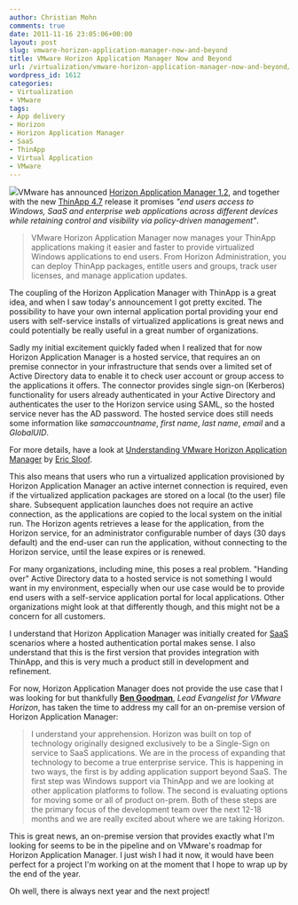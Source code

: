```yaml
---
author: Christian Mohn
comments: true
date: 2011-11-16 23:05:06+00:00
layout: post
slug: vmware-horizon-application-manager-now-and-beyond
title: VMware Horizon Application Manager Now and Beyond
url: /virtualization/vmware-horizon-application-manager-now-and-beyond/
wordpress_id: 1612
categories:
- Virtualization
- VMware
tags:
- App delivery
- Horizon
- Horizon Application Manager
- SaaS
- ThinApp
- Virtual Application
- VMware
---
```


![](/img/VMware-Horizon-Application-Manager-1.21.png)VMware has announced [Horizon Application Manager 1.2](http://www.vmware.com/products/desktop_virtualization/horizon/), and together with the new [ThinApp 4.7](http://blogs.vmware.com/thinapp/2011/11/vmware-thinapp-47-whats-new.html) release it promises _"end users access to Windows, SaaS and enterprise web applications across different devices while retaining control and visibility via policy-driven management"_.



<blockquote>VMware Horizon Application Manager now manages your ThinApp applications making it easier and faster to provide virtualized Windows applications to end users. From Horizon Administration, you can deploy ThinApp packages, entitle users and groups, track user licenses, and manage application updates.</blockquote>



The coupling of the Horizon Application Manager with ThinApp is a great idea, and when I saw today's announcement I got pretty excited. The possibility to have your own internal application portal providing your end users with self-service installs of virtualized applications is great news and could potentially be really useful in a great number of organizations.

Sadly my initial excitement quickly faded when I realized that for now Horizon Application Manager is a hosted service, that requires an on premise connector in your infrastructure that sends over a limited set of Active Directory data to enable it to check user account or group access to the applications it offers. The connector provides single sign-on (Kerberos) functionality for users already authenticated in your Active Directory and authenticates the user to the Horizon service using SAML, so the hosted service never has the AD password. The hosted service does still needs some information like _samaccountname_, _first name_, _last name_, _email_ and a _GlobalUID_.

For more details, have a look at [Understanding VMware Horizon Application Manager](http://www.ntpro.nl/blog/archives/1911-Understanding-VMware-Horizon-Application-Manager.html) by [Eric Sloof](https://twitter.com/esloof).

This also means that users who run a virtualized application provisioned by Horizon Application Manager an active internet connection is required, even if the virtualized application packages are stored on a local (to the user) file share. Subsequent application launches does not require an active connection, as the applications are copied to the local system on the initial run. The Horizon agents retrieves a lease for the application, from the Horizon service, for an administrator configurable number of days (30 days default) and the end-user can run the application, without connecting to the Horizon service, until the lease expires or is renewed.

For many organizations, including mine, this poses a real problem. "Handing over" Active Directory data to a hosted service is not something I would want in my environment, especially when our use case would be to provide end users with a self-service application portal for local applications. Other organizations might look at that differently though, and this might not be a concern for all customers.

I understand that Horizon Application Manager was initially created for [SaaS](http://en.wikipedia.org/wiki/Software_as_a_service) scenarios where a hosted authentication portal makes sense. I also understand that this is the first version that provides integration with ThinApp, and this is very much a product still in development and refinement.

For now, Horizon Application Manager does not provide the use case that I was looking for but thankfully **[Ben Goodman](http://twitter.com/benontech)**, _Lead Evangelist for VMware Horizon_, has taken the time to address my call for an on-premise version of Horizon Application Manager:



<blockquote>I understand your apprehension. Horizon was built on top of technology originally designed exclusively to be a Single-Sign on service to SaaS applications. We are in the process of expanding that technology to become a true enterprise service. This is happening in two ways, the first is by adding application support beyond SaaS. The first step was Windows support via ThinApp and we are looking at other application platforms to follow. The second is evaluating options for moving some or all of product on-prem. Both of these steps are the primary focus of the development team over the next 12-18 months and we are really excited about where we are taking Horizon.</blockquote>



This is great news, an on-premise version that provides exactly what I'm looking for seems to be in the pipeline and on VMware's roadmap for Horizon Application Manager. I just wish I had it now, it would have been perfect for a project I'm working on at the moment that I hope to wrap up by the end of the year. 

Oh well, there is always next year and the next project!
